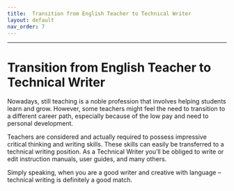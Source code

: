 ```yaml
---
title:  Transition from English Teacher to Technical Writer
layout: default
nav_order: 7
---
```


---

# Transition from English Teacher to Technical Writer
Nowadays, still teaching is a noble profession that involves helping students learn and grow. However, some teachers might feel the need to transition to a different career path, especially because of the low pay and need to personal development.

Teachers are considered and actually required to possess impressive critical thinking and writing skills. 
These skills can easily be transferred to a technical writing position. As a Technical Writer you’ll be obliged to write or edit instruction manuals, user guides, and many others. 

Simply speaking, when you are a good writer and creative with language – technical writing is definitely a good match.
